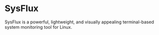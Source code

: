 # SysFlux
SysFlux is a powerful, lightweight, and visually appealing terminal-based system monitoring tool for Linux.
